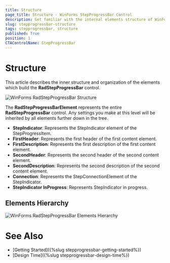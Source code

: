 ```yaml
---
title: Structure
page_title: Structure - WinForms StepProgressBar Control
description: Get familiar with the internal elements structure of WinForms StepProgressBar. 
slug: stepprogressbar-structure
tags: stepprogressbar, structure
published: True
position: 1 
CTAControlName: StepProgressBar
---
```


# Structure 

This article describes the inner structure and organization of the elements which build the **RadStepProgressBar** control.
 

![WinForms RadStepProgressBar Structure](images/stepprogressbar-structure001.png) 

The __RadStepProgressBarElement__ represents the entire __RadStepProgressBar__ control. Any settings you make at this level will be inherited by all elements further down in the tree.

* __StepIndicator__: Represents the StepIndicator element of the StepProgressItem.
* __FirstHeader__: Represents the first header of the first content element.
* __FirstDescription__: Represents the first description of the first content element. 
* __SecondHeader__: Represents the second header of the second content element.
* __SecondDescription__: Represents the second description of the second content element.        
* __Connection__: Represents the StepConnectionElement of the StepIndicator.
* __StepIndicator InProgress__: Represents StepIndicator in progress.

## Elements Hierarchy

![WinForms RadStepProgressBar Elements Hierarchy](images/stepprogressbar-structure002.png) 

# See Also

* [Getting Started]({%slug stepprogressbar-getting-started%})
* [Design Time]({%slug stepprogressbar-design-time%}) 
 
        
